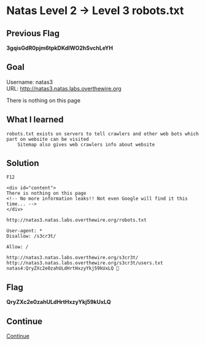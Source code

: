 # Natas Level 2 → Level 3 robots.txt

## Previous Flag
<b>3gqisGdR0pjm6tpkDKdIWO2hSvchLeYH</b>

## Goal
Username: natas3<br>
URL: http://natas3.natas.labs.overthewire.org<br>

There is nothing on this page

## What I learned
```
robots.txt exists on servers to tell crawlers and other web bots which part on website can be visited
    Sitemap also gives web crawlers info about website
```

## Solution
```
F12

<div id="content">
There is nothing on this page
<!-- No more information leaks!! Not even Google will find it this time... -->
</div>

http://natas3.natas.labs.overthewire.org/robots.txt

User-agent: *
Disallow: /s3cr3t/

Allow: /

http://natas3.natas.labs.overthewire.org/s3cr3t/
http://natas3.natas.labs.overthewire.org/s3cr3t/users.txt
natas4:QryZXc2e0zahULdHrtHxzyYkj59kUxLQ 🔐
```

## Flag
<b>QryZXc2e0zahULdHrtHxzyYkj59kUxLQ</b>

## Continue
[Continue](/overthewire/Natas0304.md)
